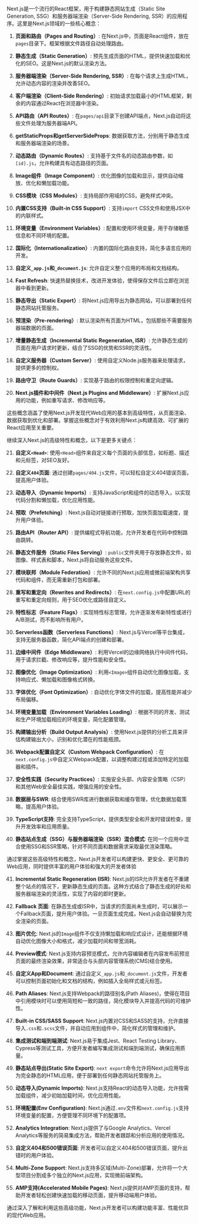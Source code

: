 



Next.js是一个流行的React框架，用于构建静态网站生成（Static Site Generation, SSG）和服务器端渲染（Server-Side Rendering, SSR）的应用程序。这里是Next.js领域的一些核心概念：

1. **页面和路由（Pages and Routing）**: 在Next.js中，页面是React组件，放在`pages`目录下。框架根据文件路径自动处理路由。

2. **静态生成（Static Generation）**: 预先生成页面的HTML，提供快速加载和优化的SEO。这是Next.js的默认渲染方法。

3. **服务器端渲染（Server-Side Rendering, SSR）**: 在每个请求上生成HTML，允许动态内容的渲染并改善SEO。

4. **客户端渲染（Client-Side Rendering）**: 初始请求加载最小的HTML框架，剩余的内容通过React在浏览器中渲染。

5. **API路由（API Routes）**: 在`pages/api`目录下创建API端点，Next.js自动将这些文件处理为服务器端API。

6. **getStaticProps和getServerSideProps**: 数据获取方法，分别用于静态生成和服务器端渲染的场景。

7. **动态路由（Dynamic Routes）**: 支持基于文件名的动态路由参数，如`[id].js`，允许构建具有动态路径的页面。

8. **Image组件（Image Component）**: 优化图像的加载和显示，提供自动缩放、优化和懒加载功能。

9. **CSS模块（CSS Modules）**: 支持局部作用域的CSS，避免样式冲突。

10. **内置CSS支持（Built-in CSS Support）**: 支持`import` CSS文件和使用JSX中的内联样式。

11. **环境变量（Environment Variables）**: 配置和使用环境变量，用于存储敏感信息和不同环境的配置。

12. **国际化（Internationalization）**: 内置的国际化路由支持，简化多语言应用的开发。

13. **自定义`_app.js`和`_document.js`**: 允许自定义整个应用的布局和文档结构。

14. **Fast Refresh**: 快速热替换技术，改进开发体验，使得保存文件后立即在浏览器中看到更新。

15. **静态导出（Static Export）**: 将Next.js应用导出为静态网站，可以部署到任何静态网站托管服务。

16. **预渲染（Pre-rendering）**: 默认渲染所有页面为HTML，包括那些不需要服务器端数据的页面。

17. **增量静态生成（Incremental Static Regeneration, ISR）**: 允许静态生成的页面在用户请求时更新，结合了SSG的优势和SSR的灵活性。

18. **自定义服务器（Custom Server）**: 使用自定义Node.js服务器来处理请求，提供更多的控制权。

19. **路由守卫（Route Guards）**: 实现基于路由的权限控制和重定向逻辑。

20. **Next.js插件和中间件（Next.js Plugins and Middleware）**: 扩展Next.js应用的功能，例如重写请求、修改响应等。

这些概念涵盖了使用Next.js开发现代Web应用的基本到高级特性，从页面渲染、数据获取到优化和部署。掌握这些概念对于有效利用Next.js构建高效、可扩展的React应用至关重要。

继续深入Next.js的高级特性和概念，以下是更多关键点：

21. **自定义`<Head>`**: 使用`<Head>`组件来自定义每个页面的头部信息，如标题、描述和元标签，对SEO友好。

22. **自定义`404`页面**: 通过创建`pages/404.js`文件，可以轻松自定义404错误页面，提高用户体验。

23. **动态导入（Dynamic Imports）**: 支持JavaScript和组件的动态导入，以实现代码分割和懒加载，优化应用性能。

24. **预取（Prefetching）**: Next.js自动对链接进行预取，加快页面加载速度，提升用户体验。

25. **路由API（Router API）**: 提供编程式导航功能，允许开发者在代码中控制路由跳转。

26. **静态文件服务（Static Files Serving）**: `public`文件夹用于存放静态文件，如图像、样式表和脚本，Next.js将自动服务这些文件。

27. **模块联邦（Module Federation）**: 允许不同的Next.js应用或微前端架构共享代码和组件，而无需重新打包和部署。

28. **重写和重定向（Rewrites and Redirects）**: 在`next.config.js`中配置URL的重写和重定向规则，用于SEO优化或路径自定义。

29. **特性标志（Feature Flags）**: 实现特性标志管理，允许逐渐发布新特性或进行A/B测试，而不影响所有用户。

30. **Serverless函数（Serverless Functions）**: Next.js与Vercel等平台集成，支持无服务器函数，简化API端点的创建和部署。

31. **边缘中间件（Edge Middleware）**: 利用Vercel的边缘网络执行中间件代码，用于请求拦截、修改响应等，提升性能和安全性。

32. **图像优化（Image Optimization）**: 利用`<Image>`组件自动优化图像加载，支持响应式、懒加载和图像格式转换。

33. **字体优化（Font Optimization）**: 自动优化字体文件的加载，提高性能并减少布局偏移。

34. **环境变量加载（Environment Variables Loading）**: 根据不同的开发、测试和生产环境加载相应的环境变量，简化配置管理。

35. **构建输出分析（Build Output Analysis）**: 使用Next.js提供的分析工具来评估构建输出大小，识别和优化潜在的性能瓶颈。

36. **Webpack配置自定义（Custom Webpack Configuration）**: 在`next.config.js`中自定义Webpack配置，以调整构建过程或添加特定的加载器和插件。

37. **安全性实践（Security Practices）**: 实施安全头部、内容安全策略（CSP）和其他Web安全最佳实践，增强应用的安全性。

38. **数据层与SWR**: 结合使用SWR库进行数据获取和缓存管理，优化数据加载策略，提高用户体验。

39. **TypeScript支持**: 完全支持TypeScript，提供类型安全和开发时错误检查，提升开发效率和应用质量。

40. **静态站点生成（SSG）与服务器端渲染（SSR）混合模式**: 在同一个应用中混合使用SSG和SSR策略，针对不同页面和数据需求采取最优渲染策略。

通过掌握这些高级特性和概念，Next.js开发者可以构建更快、更安全、更可靠的Web应用，同时提供丰富的用户体验和强大的开发者体验

41. **Incremental Static Regeneration (ISR)**: Next.js的ISR允许开发者在不重建整个站点的情况下，更新静态生成的页面。这种方式结合了静态生成的好处和服务器端渲染的灵活性，实现了内容的即时更新。

42. **Fallback 页面**: 在静态生成或ISR中，当请求的页面尚未生成时，可以展示一个Fallback页面，提升用户体验。一旦页面生成完成，Next.js会自动替换为完全渲染的页面。

43. **图片优化**: Next.js的`Image`组件不仅支持懒加载和响应式设计，还能根据环境自动优化图像大小和格式，减少加载时间和带宽消耗。

44. **Preview模式**: Next.js支持内容预览模式，允许内容编辑者在内容发布前预览页面的最终渲染效果，非常适合与头部内容管理系统(CMS)结合使用。

45. **自定义App和Document**: 通过自定义`_app.js`和`_document.js`文件，开发者可以控制页面初始化和文档的结构，例如插入全局样式或元标签。

46. **Path Aliases**: Next.js支持Webpack的路径别名(Path Aliases)，使得在项目中引用模块时可以使用简短和一致的路径，简化模块导入并提高代码的可维护性。

47. **Built-in CSS/SASS Support**: Next.js内置对CSS和SASS的支持，允许直接导入`.css`和`.scss`文件，并自动应用到组件中，简化样式的管理和维护。

48. **集成测试和端到端测试**: Next.js易于集成Jest、React Testing Library、Cypress等测试工具，方便开发者编写集成测试和端到端测试，确保应用质量。

49. **静态站点导出(Static Site Export)**: `next export`命令允许将Next.js应用导出为完全静态的HTML应用，便于部署到任何静态网站托管服务上。

50. **动态导入(Dynamic Imports)**: Next.js支持React的动态导入功能，允许按需加载组件，减少初始加载时间，优化应用性能。

51. **环境配置(Env Configuration)**: Next.js通过`.env`文件和`next.config.js`支持环境变量的配置，方便管理不同环境下的配置项。

52. **Analytics Integration**: Next.js提供了与Google Analytics、Vercel Analytics等服务的简易集成方法，帮助开发者跟踪和分析应用的使用情况。

53. **自定义404和500错误页面**: 开发者可以自定义404和500错误页面，提升出错时的用户体验。

54. **Multi-Zone Support**: Next.js支持多区域(Multi-Zone)部署，允许将一个大型项目分割成多个独立的Next.js应用，实现微前端架构。

55. **AMP支持(Accelerated Mobile Pages)**: Next.js提供对AMP页面的支持，帮助开发者轻松创建快速加载的移动页面，提升移动端用户体验。

通过深入了解和利用这些高级功能，Next.js开发者可以构建功能丰富、性能优异的现代Web应用。